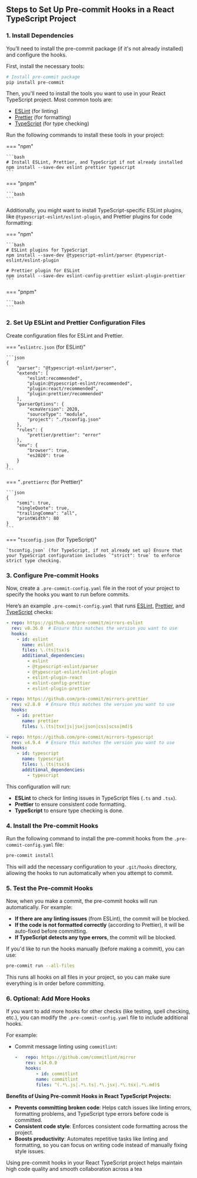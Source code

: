 ## Steps to Set Up Pre-commit Hooks in a React TypeScript Project

### 1. Install Dependencies

You’ll need to install the pre-commit package (if it's not already installed) and configure the hooks.

First, install the necessary tools:

```bash
# Install pre-commit package
pip install pre-commit
```

Then, you'll need to install the tools you want to use in your React TypeScript project. Most common tools are:

- [ESLint](#) (for linting)
- [Prettier](#) (for formatting)
- [TypeScript](#) (for type checking)

Run the following commands to install these tools in your project:

=== "npm"

    ```bash
    # Install ESLint, Prettier, and TypeScript if not already installed
    npm install --save-dev eslint prettier typescript
    ```

=== "pnpm"

    ```bash
    ```

Additionally, you might want to install TypeScript-specific ESLint plugins, like `@typescript-eslint/eslint-plugin`, and Prettier plugins for code formatting:

=== "npm"

    ```bash
    # ESLint plugins for TypeScript
    npm install --save-dev @typescript-eslint/parser @typescript-eslint/eslint-plugin

    # Prettier plugin for ESLint
    npm install --save-dev eslint-config-prettier eslint-plugin-prettier
    ```

=== "pnpm"

    ```bash
    ```

### 2. Set Up ESLint and Prettier Configuration Files

Create configuration files for ESLint and Prettier.

=== "`eslintrc.json` (for ESLint)"

    ```json
    {
        "parser": "@typescript-eslint/parser",
        "extends": [
            "eslint:recommended",
            "plugin:@typescript-eslint/recommended",
            "plugin:react/recommended",
            "plugin:prettier/recommended"
        ],
        "parserOptions": {
            "ecmaVersion": 2020,
            "sourceType": "module",
            "project": "./tsconfig.json"
        },
        "rules": {
            "prettier/prettier": "error"
        },
        "env": {
            "browser": true,
            "es2020": true
        }
    }
    ```

=== "`.prettierrc` (for Prettier)"

    ```json
    {
        "semi": true,
        "singleQuote": true,
        "trailingComma": "all",
        "printWidth": 80
    }
    ```

=== "`tsconfig.json` (for TypeScript)"

    `tsconfig.json` (for TypeScript, if not already set up) Ensure that your TypeScript configuration includes `"strict": true` to enforce strict type checking.

### 3. Configure Pre-commit Hooks

Now, create a `.pre-commit-config.yaml` file in the root of your project to specify the hooks you want to run before commits.

Here’s an example `.pre-commit-config.yaml` that runs [ESLint](#), [Prettier](#), and [TypeScript](#) checks:

```yaml
- repo: https://github.com/pre-commit/mirrors-eslint
  rev: v8.36.0  # Ensure this matches the version you want to use
  hooks:
    - id: eslint
      name: eslint
      files: \.(ts|tsx)$
      additional_dependencies:
        - eslint
        - @typescript-eslint/parser
        - @typescript-eslint/eslint-plugin
        - eslint-plugin-react
        - eslint-config-prettier
        - eslint-plugin-prettier

- repo: https://github.com/pre-commit/mirrors-prettier
  rev: v2.8.0  # Ensure this matches the version you want to use
  hooks:
    - id: prettier
      name: prettier
      files: \.(ts|tsx|js|jsx|json|css|scss|md)$

- repo: https://github.com/pre-commit/mirrors-typescript
  rev: v4.9.4  # Ensure this matches the version you want to use
  hooks:
    - id: typescript
      name: typescript
      files: \.(ts|tsx)$
      additional_dependencies:
        - typescript
```

This configuration will run:

- **ESLint** to check for linting issues in TypeScript files (`.ts` and `.tsx`).
- **Prettier** to ensure consistent code formatting.
- **TypeScript** to ensure type checking is done.

### 4. Install the Pre-commit Hooks

Run the following command to install the pre-commit hooks from the `.pre-commit-config.yaml` file:

```bash
pre-commit install
```

This will add the necessary configuration to your `.git/hooks` directory, allowing the hooks to run automatically when you attempt to commit.

### 5. Test the Pre-commit Hooks

Now, when you make a commit, the pre-commit hooks will run automatically. For example:

- **If there are any linting issues** (from ESLint), the commit will be blocked.
- **If the code is not formatted correctly** (according to Prettier), it will be auto-fixed before committing.
- **If TypeScript detects any type errors**, the commit will be blocked.

If you'd like to run the hooks manually (before making a commit), you can use:

```bash
pre-commit run --all-files
```

This runs all hooks on all files in your project, so you can make sure everything is in order before committing.

### 6. Optional: Add More Hooks

If you want to add more hooks for other checks (like testing, spell checking, etc.), you can modify the `.pre-commit-config.yaml` file to include additional hooks.

For example:

- Commit message linting using `commitlint`:

  ```yaml
  -   repo: https://github.com/commitlint/mirror
      rev: v14.0.0
      hooks:
          - id: commitlint
          name: commitlint
          files: ^(.*\.js|.*\.ts|.*\.jsx|.*\.tsx|.*\.md)$

  ```

**Benefits of Using Pre-commit Hooks in React TypeScript Projects:**

- **Prevents committing broken code**: Helps catch issues like linting errors, formatting problems, and TypeScript type errors before code is committed.
- **Consistent code style**: Enforces consistent code formatting across the project.
- **Boosts productivity**: Automates repetitive tasks like linting and formatting, so you can focus on writing code instead of manually fixing style issues.

Using pre-commit hooks in your React TypeScript project helps maintain high code quality and smooth collaboration across a tea

